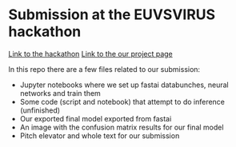 # Submission at the EUVSVIRUS hackathon
[Link to the hackathon](https://euvsvirus.org/)
[Link to the our project page](https://devpost.com/software/faco-fight-against-corona-jfcza9)

In this repo there are a few files related to our submission:
* Jupyter notebooks where we set up fastai databunches, neural networks and train them
* Some code (script and notebook) that attempt to do inference (unfinished)
* Our exported final model exported from fastai
* An image with the confusion matrix results for our final model
* Pitch elevator and whole text for our submission
